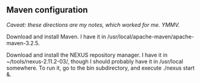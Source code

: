 ## Maven configuration

*Caveat: these directions are my notes, which worked for me. YMMV.*

Download and install Maven. I have it in /usr/local/apache-maven/apache-maven-3.2.5.

Download and install the NEXUS repository manager. I have it in ~/tools/nexus-2.11.2-03/, though I should
probably have it in /usr/local somewhere. To run it, go to the bin subdirectory, and execute ./nexus start &.


